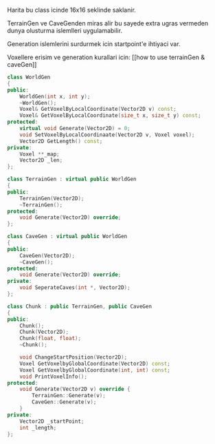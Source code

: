 Harita bu class icinde 16x16 seklinde saklanir.

TerrainGen ve CaveGenden miras alir bu sayede extra ugras vermeden dunya olusturma islemlleri uygulamabilir.

Generation islemlerini surdurmek icin startpoint'e ihtiyaci var.

Voxellere erisim ve generation kurallari icin: [[how to use terrainGen & caveGen]]

```cpp
class WorldGen
{
public:
	WorldGen(int x, int y);
	~WorldGen();
	Voxel& GetVoxelByLocalCoordinate(Vector2D v) const;
	Voxel& GetVoxelByLocalCoordinate(size_t x, size_t y) const;
protected:
	virtual void Generate(Vector2D) = 0;
	void SetVoxelByLocalCoordinaate(Vector2D v, Voxel voxel);
	Vector2D GetLength() const;
private:
	Voxel **_map;
	Vector2D _len;
};

class TerrainGen : virtual public WorldGen
{
public:
	TerrainGen(Vector2D);
	~TerrainGen();
protected:
	void Generate(Vector2D) override;
};

class CaveGen : virtual public WorldGen
{
public:
	CaveGen(Vector2D);
	~CaveGen();
protected:
	void Generate(Vector2D) override;
private:
	void SeperateCaves(int *, Vector2D);
};

class Chunk : public TerrainGen, public CaveGen
{
public:
	Chunk();
	Chunk(Vector2D);
	Chunk(float, float);
	~Chunk();

	void ChangeStartPosition(Vector2D);
	Voxel GetVoxelbyGlobalCoordinate(Vector2D) const;
	Voxel GetVoxelbyGlobalCoordinate(int, int) const;
	void PrintVoxelInfo();
protected:
	void Generate(Vector2D v) override {
		TerrainGen::Generate(v);
		CaveGen::Generate(v);
	}
private:
	Vector2D _startPoint;
	int _length;
};
```